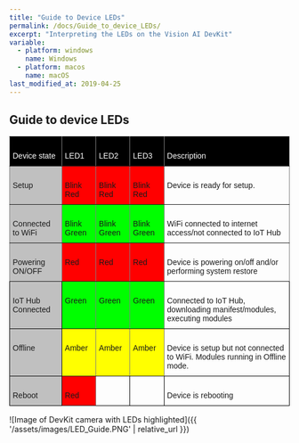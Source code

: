 ```yaml
---
title: "Guide to Device LEDs"
permalink: /docs/Guide_to_device_LEDs/
excerpt: "Interpreting the LEDs on the Vision AI DevKit"
variable:
  - platform: windows
    name: Windows
  - platform: macos
    name: macOS
last_modified_at: 2019-04-25
---
```

## Guide to device LEDs

<style type="text/css">
.tg  {border-collapse:collapse;border-spacing:0;}
.tg td{font-family:Arial, sans-serif;font-size:14px;padding:10px 5px;border-style:solid;border-width:1px;overflow:hidden;word-break:normal;border-color:black;}
.tg th{font-family:Arial, sans-serif;font-size:14px;font-weight:normal;padding:10px 5px;border-style:solid;border-width:1px;overflow:hidden;word-break:normal;border-color:black;}
.tg .tg-syad{background-color:#000000;color:#ffffff;border-color:inherit;text-align:left;vertical-align:top}
.tg .tg-llyw{background-color:#c0c0c0;border-color:inherit;text-align:left;vertical-align:top}
.tg .tg-0pky{border-color:inherit;text-align:left;vertical-align:top}
.tg .tg-red{background-color:#FF0000;border-color:inherit;text-align:left;vertical-align:top}
.tg .tg-green{background-color:#00FF00;border-color:inherit;text-align:left;vertical-align:top}
.tg .tg-amber{background-color:#FFFF00;border-color:inherit;text-align:left;vertical-align:top}
.tg .tg-y6fn{background-color:#c0c0c0;text-align:left;vertical-align:top}
.tg .tg-0lax{text-align:left;vertical-align:top}
</style>
<table class="tg">
  <tr>
    <th class="tg-syad"><br>  Device state<br>  </th>
    <th class="tg-syad"><br>  LED1<br>  </th>
    <th class="tg-syad"><br>  LED2<br>  </th>
    <th class="tg-syad"><br>  LED3<br>  </th>
    <th class="tg-syad"><br>  Description<br>  </th>
  </tr>
  <tr>
    <td class="tg-llyw"><br>  Setup<br>  </td>
    <td class="tg-red"><br>Blink Red<br></td>
    <td class="tg-red"><br>Blink Red<br></td>
    <td class="tg-red"><br>Blink Red<br></td>
    <td class="tg-0pky"><br>Device is ready for setup.<br></td>
  </tr>
  <tr>
    <td class="tg-llyw"><br>  Connected to WiFi<br>  </td>
    <td class="tg-green"><br>Blink Green<br></td>
    <td class="tg-green"><br>Blink Green<br></td>
    <td class="tg-green"><br>Blink Green<br></td>
    <td class="tg-0pky"><br>WiFi connected to internet access/not connected to IoT Hub<br></td>
  </tr>
  <tr>
    <td class="tg-llyw"><br>  Powering ON/OFF<br>  </td>
    <td class="tg-red"><br>Red<br></td>
    <td class="tg-red"><br>Red<br></td>
    <td class="tg-red"><br>Red<br></td>
    <td class="tg-0pky"><br>Device is powering on/off and/or performing system restore<br></td>
  </tr>
  <tr>
    <td class="tg-y6fn"><br>  IoT Hub Connected<br>  </td>
    <td class="tg-green"><br>Green<br></td>
    <td class="tg-green"><br>Green<br></td>
    <td class="tg-green"><br>Green<br></td>
    <td class="tg-0lax"><br>Connected to IoT Hub, downloading manifest/modules, executing modules<br></td>
  </tr>
  <tr>
    <td class="tg-y6fn"><br>  Offline<br>  </td>
    <td class="tg-amber"><br>Amber<br></td>
    <td class="tg-amber"><br>Amber<br></td>
    <td class="tg-amber"><br>Amber<br></td>
    <td class="tg-0lax"><br>Device is setup but not connected to WiFi. Modules running in Offline mode.<br></td>
  </tr>
  <tr>
    <td class="tg-y6fn"><br>  Reboot<br>  </td>
    <td class="tg-red"><br>Red<br></td>
    <td class="tg-0lax"><br> <br></td>
    <td class="tg-0lax"><br> <br></td>
    <td class="tg-0lax"><br>Device is rebooting<br></td>
  </tr>
</table>

![Image of DevKit camera with LEDs highlighted]({{ '/assets/images/LED_Guide.PNG' | relative_url }})
